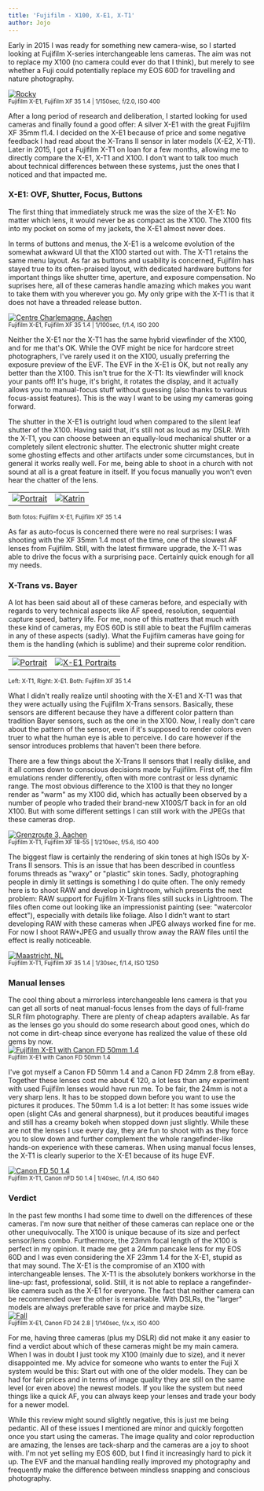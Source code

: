 ```yaml
---
title: 'Fujifilm - X100, X-E1, X-T1'
author: Jojo
---
```


Early in 2015 I was ready for something new camera-wise, so I started looking
at Fujifilm X-series interchangeable lens cameras. The aim was not to replace
my X100 (no camera could ever do that I think), but merely to see whether a
Fuji could potentially replace my EOS 60D for travelling and nature
photography.

<div class="img aligncenter">
<a href="https://www.flickr.com/photos/heipei/21679126269/in/photostream" title="Rocky"><img src="https://farm6.staticflickr.com/5823/21679126269_46a71ec118_b.jpg" alt="Rocky"></a>
</div>
<small>Fujifilm X-E1, Fujifilm XF 35 1.4  | 1/150sec, f/2.0, ISO 400</small>

After a long period of research and deliberation, I started looking
for used cameras and finally found a good offer: A silver X-E1 with the great
Fujifilm XF 35mm f1.4. I decided on the X-E1 because of price and some negative
feedback I had read about the X-Trans II sensor in later models (X-E2, X-T1).
Later in 2015, I got a Fujifilm X-T1 on loan for a few months, allowing me to
directly compare the X-E1, X-T1 and X100. I don't want to talk too much about
technical differences between these systems, just the ones that I noticed and
that impacted me.


<h3>X-E1: OVF, Shutter, Focus, Buttons</h3>
The first thing that immediately struck me was the size of the X-E1: No matter
which lens, it would never be as compact as the X100. The X100 fits into my
pocket on some of my jackets, the X-E1 almost never does.

In terms of buttons and menus, the X-E1 is a welcome evolution of the somewhat
awkward UI that the X100 started out with. The X-T1 retains the same menu
layout. As far as buttons and usability is concerned, Fujifilm has stayed true
to its often-praised layout, with dedicated hardware buttons for important
things like shutter time, aperture, and exposure compensation. No suprises here,
all of these cameras handle amazing which makes you want to take them with you
wherever you go. My only gripe with the X-T1 is that it does not have a threaded
release button.

<div class="img aligncenter">
<a href="https://www.flickr.com/photos/heipei/24294139064/in/photostream" title="Centre Charlemagne, Aachen"><img src="https://farm2.staticflickr.com/1468/24294139064_e64b31b235_b.jpg" alt="Centre Charlemagne, Aachen"></a>
</div>
<small>Fujifilm X-E1, Fujifilm XF 35 1.4  | 1/100sec, f/1.4, ISO 200</small>

Neither the X-E1 nor the X-T1 has the same hybrid viewfinder of the X100, and
for me that's OK. While the OVF might be nice for hardcore street
photographers, I've rarely used it on the X100, usually preferring the exposure
preview of the EVF. The EVF in the X-E1 is OK, but not really any better than
the X100. This isn't true for the X-T1: Its viewfinder will knock your pants
off! It's huge, it's bright, it rotates the display, and it actually allows you
to manual-focus stuff without guessing (also thanks to various focus-assist
features). This is the way I want to be using my cameras going forward.

The shutter in the X-E1 is outright loud when compared to the silent leaf
shutter of the X100. Having said that, it's still not as loud as my DSLR. With
the X-T1, you can choose between an equally-loud mechanical shutter or a
completely silent electronic shutter. The electronic shutter might create some
ghosting effects and other artifacts under some circumstances, but in general it
works really well. For me, being able to shoot in a church with not sound at all
is a great feature in itself. If you focus manually you won't even hear the
chatter of the lens.

<div class="img aligncenter">
<table><tr><td>
<a href="https://www.flickr.com/photos/heipei/22337310599/" title="Portrait"><img src="https://farm6.staticflickr.com/5649/22337310599_12e124526f_c.jpg" alt="Portrait"></a>
</td><td>
<a href="https://www.flickr.com/photos/heipei/21970568285/in/photostream" title="Katrin"><img src="https://farm1.staticflickr.com/753/21970568285_746fcd18a4_c.jpg" alt="Katrin"></a>
</td></tr>
</table>
</div>
<small>Both fotos: Fujifilm X-E1, Fujifilm XF 35 1.4</small>

As far as auto-focus is concerned there were no real surprises: I was shooting
with the XF 35mm 1.4 most of the time, one of the slowest AF lenses from
Fujifilm. Still, with the latest firmware upgrade, the X-T1 was able to drive the
focus with a surprising pace. Certainly quick enough for all my needs.

<h3>X-Trans vs. Bayer</h3>
A lot has been said about all of these cameras before, and especially with
regards to very technical aspects like AF speed, resolution, sequential capture
speed, battery life. For me, none of this matters that much with these kind of
cameras, my EOS 60D is still able to beat the Fujfilm cameras in any of these
aspects (sadly). What the Fujifilm cameras have going for them is the handling
(which is sublime) and their supreme color rendition. 

<div class="img aligncenter">
<table>
<tr><td>
<a href="https://www.flickr.com/photos/heipei/21902947983/" title="Portrait"><img src="https://farm1.staticflickr.com/569/21902947983_6ce7b53d55_c.jpg" alt="Portrait"></a>
</td><td>
<a href="https://www.flickr.com/photos/heipei/19120834155/" title="X-E1 Portraits"><img src="https://farm1.staticflickr.com/342/19120834155_c719bd3f94_c.jpg" alt="X-E1 Portraits"></a>
</td></tr>
</table>
</div>
<small>Left: X-T1, Right: X-E1. Both: Fujifilm XF 35 1.4</small>

What I didn't really realize until shooting with the X-E1 and X-T1 was that they
were actually using the Fujifilm X-Trans sensors. Basically, these sensors are
different because they have a different color pattern than tradition Bayer
sensors, such as the one in the X100. Now, I really don't care about the pattern
of the sensor, even if it's supposed to render colors even truer to what the
human eye is able to perceive. I do care however if the sensor introduces
problems that haven't been there before.

There are a few things about the X-Trans II sensors that I really dislike, and it
all comes down to conscious decisions made by Fujifilm. First off, the film
emulations render differently, often with more contrast or less dynamic range.
The most obvious difference to the X100 is that they no longer render as "warm"
as my X100 did, which has actually been observed by a number of people who
traded their brand-new X100S/T back in for an old X100. But with some different
settings I can still work with the JPEGs that these cameras drop.

<div class="img aligncenter">
<a href="https://www.flickr.com/photos/heipei/21766597174/in/photostream" title="Grenzroute 3, Aachen"><img src="https://farm1.staticflickr.com/604/21766597174_1e35425f37_b.jpg" alt="Grenzroute 3, Aachen"></a>
</div>
<small>Fujifilm X-T1, Fujifilm XF 18-55  | 1/210sec, f/5.6, ISO 400</small>

The biggest flaw is certainly the rendering of skin tones at high ISOs by
X-Trans II sensors. This is an issue that has been described in countless
forums threads as "waxy" or "plastic" skin tones. Sadly, photographing people in
dimly lit settings is something I do quite often. The only remedy here is to
shoot RAW and develop in Lightroom, which presents the next problem: RAW support
for Fujifilm X-Trans files still sucks in Lightroom. The files often come out
looking like an impressionist painting (see: "watercolor effect"), especially
with details like foliage. Also I didn't want to start developing RAW with these
cameras when JPEG always worked fine for me. For now I shoot RAW+JPEG and
usually throw away the RAW files until the effect is really noticeable.

<div class="img aligncenter">
<a href="https://www.flickr.com/photos/heipei/21269304993/" title="Maastricht, NL"><img src="https://farm1.staticflickr.com/647/21269304993_d9c1d76997_b.jpg" alt="Maastricht, NL"></a>
</div>
<small>Fujifilm X-T1, Fujifilm XF 35 1.4  | 1/30sec, f/1.4, ISO 1250</small>

<h3>Manual lenses</h3>
The cool thing about a mirrorless interchangeable lens camera is that you can
get all sorts of neat manual-focus lenses from the days of full-frame SLR
film photography. There are plenty of cheap adapters available. As far as the
lenses go you should do some research about good ones, which do not come in
dirt-cheap since everyone has realized the value of these old gems by now.

<div class="img aligncenter">
<a href="https://www.flickr.com/photos/heipei/25082595611/in/photostream" title="Fujifilm X-E1 with Canon FD 50mm 1.4"><img src="https://farm2.staticflickr.com/1546/25082595611_6fdd2ac197_b.jpg" alt="Fujifilm X-E1 with Canon FD 50mm 1.4"></a>
</div>
<small>Fujifilm X-E1 with Canon FD 50mm 1.4</small>

I've got myself a Canon FD 50mm 1.4 and a Canon FD 24mm 2.8 from eBay. Together
these lenses cost me about &euro; 120, a lot less than any experiment with used
Fujifilm lenses would have run me. To be fair, the 24mm is not a very sharp
lens. It has to be stopped down before you want to use the pictures it
produces.  The 50mm 1.4 is a lot better: It has some issues wide open (slight
CAs and general sharpness), but it produces beautiful images and still has a
creamy bokeh when stopped down just slightly. While these are not the lenses I
use every day, they are fun to shoot with as they force you to slow down and
further complement the whole rangefinder-like hands-on experience with these
cameras. When using manual focus lenses, the X-T1 is clearly superior to the
X-E1 because of its huge EVF.

<div class="img aligncenter">
<a href="https://www.flickr.com/photos/heipei/22133782444/in/photostream" title="Canon FD 50 1.4"><img src="https://farm6.staticflickr.com/5636/22133782444_e5ee504ff7_b.jpg" alt="Canon FD 50 1.4"></a>
</div>
<small>Fujifilm X-T1, Canon nFD 50 1.4  | 1/40sec, f/1.4, ISO 640</small>


<h3>Verdict</h3>
In the past few months I had some time to dwell on the differences of these
cameras. I'm now sure that neither of these cameras can replace one or the other
unequivocally. The X100 is unique because of its size and perfect sensor/lens
combo. Furthermore, the 23mm focal length of the X100 is perfect in my opinion.
It made me get a 24mm pancake lens for my EOS 60D and I was even considering the
XF 23mm 1.4 for the X-E1, stupid as that may sound. The X-E1 is the compromise
of an X100 with interchangeable lenses. The X-T1 is the absolutely bonkers
workhorse in the line-up: fast, professional, solid.  Still, it is not able to
replace a rangefinder-like camera such as the X-E1 for everyone. The fact that
neither camera can be recommended over the other is remarkable. With DSLRs, the
"larger" models are always preferable save for price and maybe size.

<div class="img aligncenter">
<a href="https://www.flickr.com/photos/heipei/22277452330/in/photostream" title="Fall"><img src="https://farm6.staticflickr.com/5760/22277452330_575204fe22_b.jpg" alt="Fall"></a>
</div>
<small>Fujifilm X-E1, Canon FD 24 2.8  | 1/140sec, f/x.x, ISO 400</small>

For me, having three cameras (plus my DSLR) did not make it any easier to find a
verdict about which of these cameras might be my main camera. When I was in
doubt I just took my X100 (mainly due to size), and it never disappointed me.
My advice for someone who wants to enter the Fuji X system would be this: Start
out with one of the older models. They can be had for fair prices and in terms
of image quality they are still on the same level (or even above) the newest
models. If you like the system but need things like a quick AF, you can always
keep your lenses and trade your body for a newer model.

While this review might sound slightly negative, this is just me being
pedantic. All of these issues I mentioned are minor and quickly forgotten once
you start using the cameras. The image quality and color reproduction are
amazing, the lenses are tack-sharp and the cameras are a joy to shoot with. I'm
not yet selling my EOS 60D, but I find it increasingly hard to pick it up. The
EVF and the manual handling really improved my photography and frequently make
the difference between mindless snapping and conscious photography.
